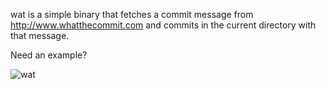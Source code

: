 wat is a simple binary that fetches a commit message from http://www.whatthecommit.com and commits in the current directory with that message.

Need an example?

![wat](https://cloud.githubusercontent.com/assets/1455979/18770250/17b51c4c-80e9-11e6-8064-1a9361c0afe3.png)
